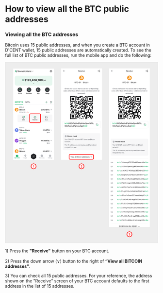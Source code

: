 # How to view all the BTC public addresses

### Viewing all the BTC addresses

Bitcoin uses 15 public addresses, and when you create a BTC account in D'CENT wallet, 15 public addresses are automatically created. To see the full list of BTC public addresses, run the mobile app and do the following:

![](<../../.gitbook/assets/16 (3).png>)

1\) Press the **"Receive"** button on your BTC account.\
\
2\) Press the down arrow (∨) button to the right of **“View all BITCOIN addresses”**.

3\) You can check all 15 public addresses. For your reference, the address shown on the "Receive" screen of your BTC account defaults to the first address in the list of 15 addresses.

